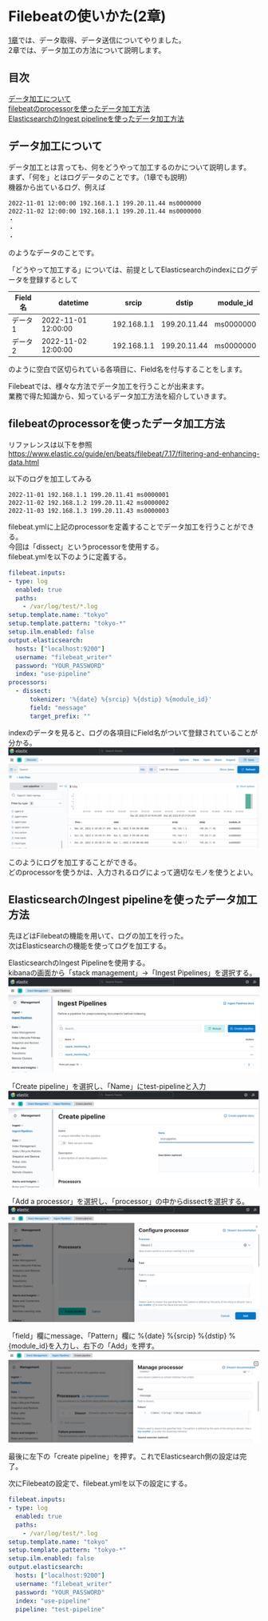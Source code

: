 # Filebeatの使いかた(2章)  

[1章](https://github.com/RyuTanak/How-To-Filebeat-1)では、データ取得、データ送信についてやりました。  
2章では、データ加工の方法について説明します。  

## 目次  
[データ加工について](#content1)  
[filebeatのprocessorを使ったデータ加工方法](#content2)  
[ElasticsearchのIngest pipelineを使ったデータ加工方法](#content3)  

<h2 id="content1">データ加工について</h2>  

データ加工とは言っても、何をどうやって加工するのかについて説明します。  
まず、「何を」とはログデータのことです。（1章でも説明）  
機器から出ているログ、例えば  
```  
2022-11-01 12:00:00 192.168.1.1 199.20.11.44 ms0000000  
2022-11-02 12:00:00 192.168.1.1 199.20.11.44 ms0000000  
・
・
・
```  
のようなデータのことです。  

「どうやって加工する」については、前提としてElasticsearchのindexにログデータを登録するとして  

|Field名|datetime|srcip|dstip|module_id|  
|-|-|-|-|-|  
|データ1|2022-11-01 12:00:00|192.168.1.1|199.20.11.44|ms0000000|  
|データ2|2022-11-02 12:00:00|192.168.1.1|199.20.11.44|ms0000000|  

のように空白で区切られている各項目に、Field名を付与することをします。  

Filebeatでは、様々な方法でデータ加工を行うことが出来ます。  
業務で得た知識から、知っているデータ加工方法を紹介していきます。  


<h2 id="content2">filebeatのprocessorを使ったデータ加工方法</h2>  

リファレンスは以下を参照  
https://www.elastic.co/guide/en/beats/filebeat/7.17/filtering-and-enhancing-data.html  

以下のログを加工してみる  
```  
2022-11-01 192.168.1.1 199.20.11.41 ms0000001  
2022-11-02 192.168.1.2 199.20.11.42 ms0000002  
2022-11-03 192.168.1.3 199.20.11.43 ms0000003  
```

filebeat.ymlに上記のprocessorを定義することでデータ加工を行うことができる。  
今回は「dissect」というprocessorを使用する。  
filebeat.ymlを以下のように定義する。  

```yaml
filebeat.inputs:
- type: log
  enabled: true
  paths:
    - /var/log/test/*.log
setup.template.name: "tokyo"
setup.template.pattern: "tokyo-*"
setup.ilm.enabled: false
output.elasticsearch:
  hosts: ["localhost:9200"]
  username: "filebeat_writer"
  password: "YOUR_PASSWORD"
  index: "use-pipeline"
processors:
  - dissect:
      tokenizer: '%{date} %{srcip} %{dstip} %{module_id}'
      field: "message"
      target_prefix: ""
```

indexのデータを見ると、ログの各項目にField名がついて登録されていることが分かる。  
![discover1](./image/discover1.png)  

このようにログを加工することができる。  
どのprocessorを使うかは、入力されるログによって適切なモノを使うとよい。  

<h2 id="content3">ElasticsearchのIngest pipelineを使ったデータ加工方法</h2>  

先ほどはFilebeatの機能を用いて、ログの加工を行った。  
次はElasticsearchの機能を使ってログを加工する。  

ElasticsearchのIngest Pipelineを使用する。  
kibanaの画面から「stack management」→「Ingest Pipelines」を選択する。  
![pipeline1](./image/pipeline1.png)  

「Create pipeline」を選択し、「Name」にtest-pipelineと入力  
![pipeline2](./image/pipeline2.png)  
 
「Add a processor」を選択し、「processor」の中からdissectを選択する。  
![pipeline3](./image/pipeline3.png)  

「field」欄にmessage、「Pattern」欄に %{date} %{srcip} %{dstip} %{module_id}を入力し、右下の「Add」を押す。  
![pipeline4](./image/pipeline4.png)  

最後に左下の「create pipeline」を押す。これでElasticsearch側の設定は完了。  

次にFilebeatの設定で、filebeat.ymlを以下の設定にする。  
```yaml
filebeat.inputs:
- type: log
  enabled: true
  paths:
    - /var/log/test/*.log
setup.template.name: "tokyo"
setup.template.pattern: "tokyo-*"
setup.ilm.enabled: false
output.elasticsearch:
  hosts: ["localhost:9200"]
  username: "filebeat_writer"
  password: "YOUR_PASSWORD"
  index: "use-pipeline"
  pipeline: "test-pipeline"
```

